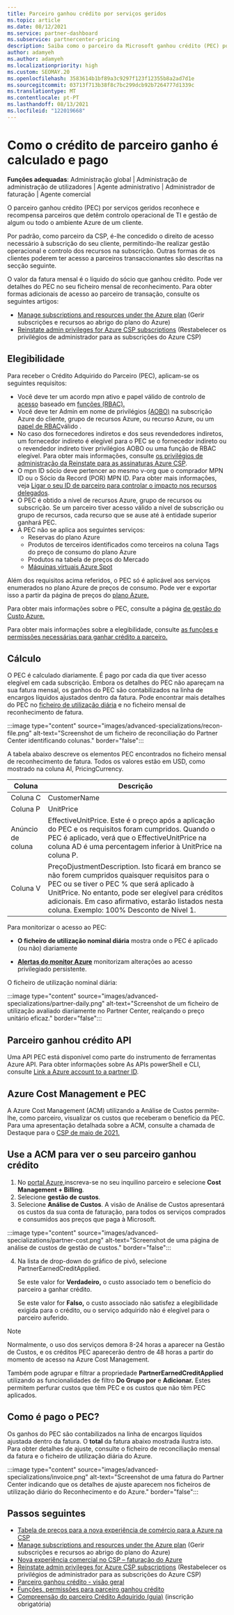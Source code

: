 ```yaml
---
title: Parceiro ganhou crédito por serviços geridos
ms.topic: article
ms.date: 08/12/2021
ms.service: partner-dashboard
ms.subservice: partnercenter-pricing
description: Saiba como o parceiro da Microsoft ganhou crédito (PEC) por serviços geridos é calculado e pago e como garantir que é elegível.
author: adamyeh
ms.author: adamyeh
ms.localizationpriority: high
ms.custom: SEOMAY.20
ms.openlocfilehash: 3583614b1bf89a3c9297f123f12355b8a2ad7d1e
ms.sourcegitcommit: 03713f713b38f8c7bc299dcb92b7264777d1339c
ms.translationtype: MT
ms.contentlocale: pt-PT
ms.lasthandoff: 08/13/2021
ms.locfileid: "122019668"
---
```

# <a name="how-the-partner-earned-credit-is-calculated-and-paid"></a>Como o crédito de parceiro ganho é calculado e pago

**Funções adequadas**: Administração global | Administração de administração de utilizadores | Agente administrativo | Administrador de faturação | Agente comercial

O parceiro ganhou crédito (PEC) por serviços geridos reconhece e recompensa parceiros que detêm controlo operacional de TI e gestão de algum ou todo o ambiente Azure de um cliente. 

Por padrão, como parceiro da CSP, é-lhe concedido o direito de acesso necessário à subscrição do seu cliente, permitindo-lhe realizar gestão operacional e controlo dos recursos na subscrição. Outras formas de os clientes poderem ter acesso a parceiros transaccionantes são descritas na secção seguinte.

O valor da fatura mensal é o líquido do sócio que ganhou crédito. Pode ver detalhes do PEC no seu ficheiro mensal de reconhecimento. Para obter formas adicionais de acesso ao parceiro de transação, consulte os seguintes artigos:

- [Manage subscriptions and resources under the Azure plan](azure-plan-manage.md) (Gerir subscrições e recursos ao abrigo do plano do Azure)
- [Reinstate admin privileges for Azure CSP subscriptions](/revoke-reinstate-csp.md) (Restabelecer os privilégios de administrador para as subscrições do Azure CSP)

## <a name="eligibility"></a>Elegibilidade

Para receber o Crédito Adquirido do Parceiro (PEC), aplicam-se os seguintes requisitos:

- Você deve ter um acordo mpn ativo e papel válido de controlo de [acesso](azure-roles-perms-pec.md) baseado em [funções (RBAC).](/azure/role-based-access-control/overview)
- Você deve ter Admin em nome de privilégios [(AOBO)](https://channel9.msdn.com/Series/cspdev/Module-11-Admin-On-Behalf-Of-AOBO) na subscrição Azure do cliente, grupo de recursos Azure, ou recurso Azure, ou um [papel de RBAC](azure-roles-perms-pec.md)válido .
- No caso dos fornecedores indiretos e dos seus revendedores indiretos, um fornecedor indireto é elegível para o PEC se o fornecedor indireto ou o revendedor indireto tiver privilégios AOBO ou uma função de RBAC elegível. Para obter mais informações, consulte [os privilégios de administração da Reinstate para as assinaturas Azure CSP](revoke-reinstate-csp.md).
- O mpn ID sócio deve pertencer ao mesmo v-org que o comprador MPN ID ou o Sócio da Record (POR) MPN ID. Para obter mais informações, veja [Ligar o seu ID de parceiro para controlar o impacto nos recursos delegados](/azure/lighthouse/how-to/partner-earned-credit).
- O PEC é obtido a nível de recursos Azure, grupo de recursos ou subscrição. Se um parceiro tiver acesso válido a nível de subscrição ou grupo de recursos, cada recurso que se ause até à entidade superior ganhará PEC.
- A PEC não se aplica aos seguintes serviços:
    - Reservas do plano Azure
    - Produtos de terceiros identificados como terceiros na coluna Tags do preço de consumo do plano Azure
    - Produtos na tabela de preços do Mercado
    - [Máquinas virtuais Azure Spot](https://partner.microsoft.com/resources/collection/azure-spot-in-csp#/)

Além dos requisitos acima referidos, o PEC só é aplicável aos serviços enumerados no plano Azure de preços de consumo. Pode ver e exportar isso a partir da página de preços do [plano Azure.](https://partner.microsoft.com/commerce/sales)

Para obter mais informações sobre o PEC, consulte a página [de gestão do Custo Azure.](/azure/cost-management-billing/costs/get-started-partners)

Para obter mais informações sobre a elegibilidade, consulte [as funções e permissões necessárias para ganhar crédito a parceiro.](azure-roles-perms-pec.md)

## <a name="calculation"></a>Cálculo

O PEC é calculado diariamente. É pago por cada dia que tiver acesso elegível em cada subscrição. Embora os detalhes do PEC não apareçam na sua fatura mensal, os ganhos do PEC são contabilizados na linha de encargos líquidos ajustados dentro da fatura. Pode encontrar mais detalhes do PEC no [ficheiro de utilização diária](daily-rated-usage-recon-files.md) e no ficheiro mensal de reconhecimento de fatura.

:::image type="content" source="images/advanced-specializations/recon-file.png" alt-text="Screenshot de um ficheiro de reconciliação do Partner Center identificando colunas." border="false":::

A tabela abaixo descreve os elementos PEC encontrados no ficheiro mensal de reconhecimento de fatura. Todos os valores estão em USD, como mostrado na coluna AI, PricingCurrency.

| Coluna  | Descrição  |
| --------  | -------  |
| Coluna C  | CustomerName  |
| Coluna P | UnitPrice |
| Anúncio de coluna | EffectiveUnitPrice. Este é o preço após a aplicação do PEC e os requisitos foram cumpridos. Quando o PEC é aplicado, verá que o EffectiveUnitPrice na coluna AD é uma percentagem inferior à UnitPrice na coluna P.   |
| Coluna V  | PreçoDjustmentDescription. Isto ficará em branco se não forem cumpridos quaisquer requisitos para o PEC ou se tiver o PEC % que será aplicado à UnitPrice. No entanto, pode ser elegível para créditos adicionais. Em caso afirmativo, estarão listados nesta coluna. Exemplo: 100% Desconto de Nível 1.   |

Para monitorizar o acesso ao PEC:

- **O ficheiro de utilização nominal diária** mostra onde o PEC é aplicado (ou não) diariamente

- [**Alertas do monitor Azure**](azure-plan-manage.md) monitorizam alterações ao acesso privilegiado persistente.

O ficheiro de utilização nominal diária:

:::image type="content" source="images/advanced-specializations/partner-daily.png" alt-text="Screenshot de um ficheiro de utilização avaliado diariamente no Partner Center, realçando o preço unitário eficaz." border="false":::

## <a name="partner-earned-credit-api"></a>Parceiro ganhou crédito API

Uma API PEC está disponível como parte do instrumento de ferramentas Azure API. Para obter informações sobre As APIs powerShell e CLI, consulte [Link a Azure account to a partner ID](/azure/cost-management-billing/manage/link-partner-id).

## <a name="azure-cost-management-and-pec"></a>Azure Cost Management e PEC

A Azure Cost Management (ACM) utilizando a Análise de Custos permite-lhe, como parceiro, visualizar os custos que receberam o benefício da PEC. Para uma apresentação detalhada sobre a ACM, consulte a chamada de Destaque para o [CSP de maio de 2021.](https://commercial_licensing.eventbuilder.com/2021MayCSPSpotlight)

## <a name="use-acm-to-view-your-partner-earned-credit"></a>Use a ACM para ver o seu parceiro ganhou crédito

1. No [portal Azure,](https://portal.azure.com/)inscreva-se no seu inquilino parceiro e selecione **Cost Management + Billing**.
2. Selecione **gestão de custos**.
3. Selecione **Análise de Custos**.
A visão de Análise de Custos apresentará os custos da sua conta de faturação, para todos os serviços comprados e consumidos aos preços que paga à Microsoft.

:::image type="content" source="images/advanced-specializations/partner-cost.png" alt-text="Screenshot de uma página de análise de custos de gestão de custos." border="false":::

4. Na lista de drop-down do gráfico de pivô, selecione PartnerEarnedCreditApplied. 

    Se este valor for **Verdadeiro,** o custo associado tem o benefício do parceiro a ganhar crédito.

    Se este valor for **Falso,** o custo associado não satisfez a elegibilidade exigida para o crédito, ou o serviço adquirido não é elegível para o parceiro auferido.

>[!NOTE]
>Normalmente, o uso dos serviços demora 8-24 horas a aparecer na Gestão de Custos, e os créditos PEC aparecerão dentro de 48 horas a partir do momento de acesso na Azure Cost Management.

Também pode agrupar e filtrar a propriedade **PartnerEarnedCreditApplied** utilizando as funcionalidades de filtro **Do Grupo por** e **Adicionar.** Estes permitem perfurar custos que têm PEC e os custos que não têm PEC aplicados.

## <a name="how-is-pec-paid"></a>Como é pago o PEC?
Os ganhos do PEC são contabilizados na linha de encargos líquidos ajustada dentro da fatura. O **total** da fatura abaixo mostrada ilustra isto. Para obter detalhes de ajuste, consulte o ficheiro de reconciliação mensal da fatura e o ficheiro de utilização diária do Azure.

:::image type="content" source="images/advanced-specializations/invoice.png" alt-text="Screenshot de uma fatura do Partner Center indicando que os detalhes de ajuste aparecem nos ficheiros de utilização diário do Reconhecimento e do Azure." border="false":::

## <a name="next-steps"></a>Passos seguintes

- [Tabela de preços para a nova experiência de comércio para a Azure na CSP](azure-plan-price-list.md)
- [Manage subscriptions and resources under the Azure plan](azure-plan-manage.md) (Gerir subscrições e recursos ao abrigo do plano do Azure)
- [Nova experiência comercial no CSP – faturação do Azure](azure-plan-billing.md)
- [Reinstate admin privileges for Azure CSP subscriptions](revoke-reinstate-csp.md) (Restabelecer os privilégios de administrador para as subscrições do Azure CSP)
- [Parceiro ganhou crédito - visão geral](partner-earned-credit.md)
- [Funções, permissões para parceiro ganhou crédito](azure-roles-perms-pec.md)
- [Compreensão do parceiro Crédito Adquirido (guia)](https://partner.microsoft.com/resources/detail/understanding-partner-earned-credit-pdf) (inscrição obrigatória)